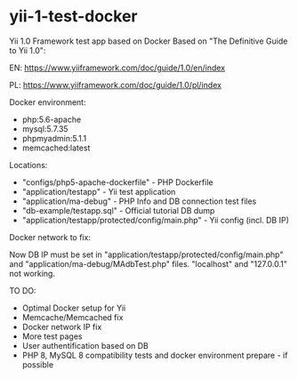 # yii-1-test-docker
Yii 1.0 Framework test app based on Docker
Based on "The Definitive Guide to Yii 1.0":

EN: https://www.yiiframework.com/doc/guide/1.0/en/index

PL: https://www.yiiframework.com/doc/guide/1.0/pl/index

Docker environment:
- php:5.6-apache
- mysql:5.7.35
- phpmyadmin:5.1.1
- memcached:latest

Locations:

- "configs/php5-apache-dockerfile" - PHP Dockerfile
- "application/testapp" - Yii test application
- "application/ma-debug" - PHP Info and DB connection test files
- "db-example/testapp.sql" - Official tutorial DB dump
- "application/testapp/protected/config/main.php" - Yii config (incl. DB IP)


Docker network to fix:

Now DB IP must be set in "application/testapp/protected/config/main.php" and "application/ma-debug/MAdbTest.php" files.
"localhost" and "127.0.0.1" not working.

TO DO:
- Optimal Docker setup for Yii 
- Memcache/Memcached fix 
- Docker network IP fix
- More test pages
- User authentification based on DB
- PHP 8, MySQL 8 compatibility tests and docker environment prepare - if possible

